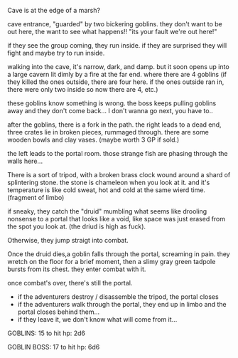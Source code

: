 
Cave is at the edge of a marsh?

cave entrance, "guarded" by two bickering goblins. they don't want to be out here, the want to see what happens!!
"its your fault we're out here!"

if they see the group coming, they run inside. if they are surprised they will fight and maybe try to run inside.

walking into the cave, it's narrow, dark, and damp. but it soon opens up into a large cavern lit dimly by a fire at the far end. where there are 4 goblins (if they killed the ones outside, there are four here. if the ones outside ran in, there were only two inside so now there are 4, etc.)

these goblins know something is wrong. the boss keeps pulling goblins away and they don't come back... I don't wanna go next, you have to..


after the goblins, there is a fork in the path. the right leads to a dead end, three crates lie in broken pieces, rummaged through. there are some wooden bowls and clay vases. (maybe worth 3 GP if sold.)

the left leads to the portal room. those strange fish are phasing through the walls here...

There is a sort of tripod, with a broken brass clock wound around a shard of splintering stone. the stone is chameleon when you look at it. and it's temperature is like cold sweat, hot and cold at the same wierd time. (fragment of limbo)

if sneaky, they catch the "druid" mumbling what seems like drooling nonsense to a portal that looks like a void, like space was just erased from the spot you look at. (the driud is high as fuck). 

Otherwise, they jump straigt into combat. 

Once the druid dies,a goblin falls through the portal, screaming in pain. they wretch on the floor for a brief moment, then a slimy gray green tadpole bursts from its chest. they enter combat with it. 

once combat's over, there's still the portal. 
- if the adventurers destroy / disassemble the tripod, the portal closes
- if the adventurers walk through the portal, they end up in limbo and the portal closes behind them...
- if they leave it, we don't know what will come from it...



GOBLINS:
15 to hit
hp: 2d6

GOBLIN BOSS:
17 to hit
hp: 6d6